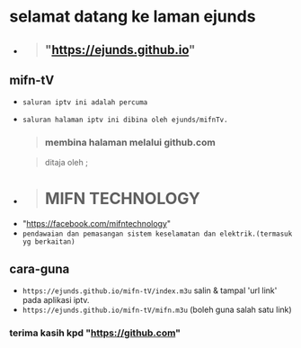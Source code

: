 # selamat datang ke laman ejunds 
- > ## "https://ejunds.github.io"
## mifn-tV
- `saluran iptv ini adalah percuma`
- `saluran halaman iptv ini dibina oleh ejunds/mifnTv.`
   > ### membina halaman melalui github.com 

  > ditaja oleh ;
* > # MIFN TECHNOLOGY
- "https://facebook.com/mifntechnology"
- `pendawaian dan pemasangan sistem keselamatan dan elektrik.(termasuk yg berkaitan)`
## cara-guna
- `https://ejunds.github.io/mifn-tV/index.m3u` salin & tampal 'url link' pada aplikasi iptv.
- `https://ejunds.github.io/mifn-tV/mifn.m3u` (boleh guna salah satu link)
### terima kasih kpd "https://github.com"
